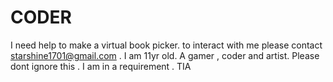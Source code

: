 # CODER
I need help to make a virtual book picker. to interact with me please contact starshine1701@gmail.com . I am 11yr old. A gamer , coder and artist. Please dont ignore this . I am in a requirement . TIA
